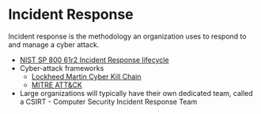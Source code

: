 # Incident Response
Incident response is the methodology an organization uses to respond to and manage a cyber attack.
- [NIST SP 800 61r2 Incident Response lifecycle](https://nvlpubs.nist.gov/nistpubs/specialpublications/nist.sp.800-61r2.pdf)
- Cyber-attack frameworks
  * [Lockheed Martin Cyber Kill Chain](https://www.lockheedmartin.com/en-us/capabilities/cyber/cyber-kill-chain.html)
  * [MITRE ATT&CK](https://attack.mitre.org/matrices/enterprise/)
- Large organizations will typically have their own dedicated team, called a CSIRT - Computer Security Incident Response Team
